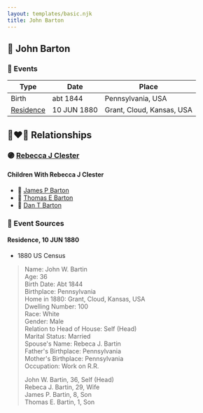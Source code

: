 ```yaml
---
layout: templates/basic.njk
title: John Barton
---
```

## 🔵 John Barton

### 📆 Events

Type | Date | Place
------ | ------ | ------
Birth | abt 1844 | Pennsylvania, USA
[Residence](#event-1) | 10 JUN 1880 | Grant, Cloud, Kansas, USA

## 👩‍❤️‍👨 Relationships

### 🟣 [Rebecca J Clester](/people/8/81769008)

#### Children With Rebecca J Clester
* 🔵 [James P Barton](/people/6/63115555)
* 🔵 [Thomas E Barton](/people/1/19666544)
* 🔵 [Dan T Barton](/people/9/95106328)
### 📰 Event Sources

#### <a id="event-1"></a> Residence, 10 JUN 1880
* 1880 US Census
>   
  > Name: John W. Bartin  
  > Age: 36  
  > Birth Date: Abt 1844  
  > Birthplace: Pennsylvania  
  > Home in 1880: Grant, Cloud, Kansas, USA  
  > Dwelling Number: 100  
  > Race: White  
  > Gender: Male  
  > Relation to Head of House: Self (Head)  
  > Marital Status: Married  
  > Spouse's Name: Rebeca J. Bartin  
  > Father's Birthplace: Pennsylvania  
  > Mother's Birthplace: Pennsylvania  
  > Occupation: Work on R.R.  
  >   
  > John W. Bartin, 36, Self (Head)  
  > Rebeca J. Bartin, 29, Wife  
  > James P. Bartin, 8, Son  
  > Thomas E. Bartin, 1, Son